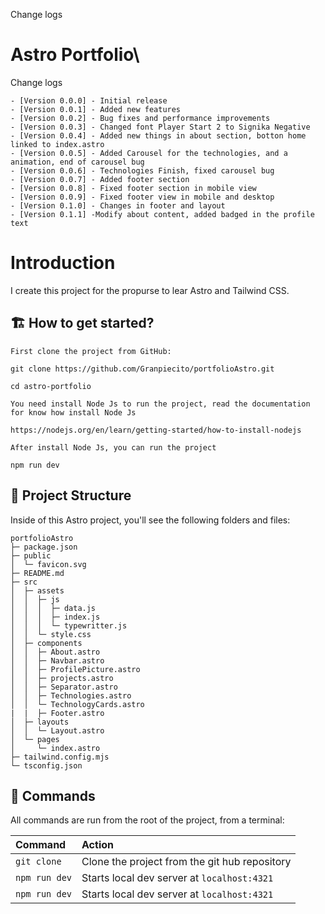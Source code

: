 
Change logs
# Astro Portfolio\

Change logs
```
- [Version 0.0.0] - Initial release
- [Version 0.0.1] - Added new features
- [Version 0.0.2] - Bug fixes and performance improvements
- [Version 0.0.3] - Changed font Player Start 2 to Signika Negative
- [Version 0.0.4] - Added new things in about section, botton home linked to index.astro
- [Version 0.0.5] - Added Carousel for the technologies, and a animation, end of carousel bug
- [Version 0.0.6] - Technologies Finish, fixed carousel bug
- [Version 0.0.7] - Added footer section
- [Version 0.0.8] - Fixed footer section in mobile view
- [Version 0.0.9] - Fixed footer view in mobile and desktop 
- [Version 0.1.0] - Changes in footer and layout
- [Version 0.1.1] -Modify about content, added badged in the profile text
```

# Introduction

I create this project for the propurse to lear Astro and Tailwind CSS.


## 🏗️ How to get started?

```
First clone the project from GitHub:

git clone https://github.com/Granpiecito/portfolioAstro.git

cd astro-portfolio

You need install Node Js to run the project, read the documentation for know how install Node Js

https://nodejs.org/en/learn/getting-started/how-to-install-nodejs

After install Node Js, you can run the project

npm run dev

```

## 📂 Project Structure

Inside of this Astro project, you'll see the following folders and files:

```
portfolioAstro
├─ package.json
├─ public
│  └─ favicon.svg
├─ README.md
├─ src
│  ├─ assets
│  │  ├─ js
│  │  │  ├─ data.js
│  │  │  ├─ index.js
│  │  │  └─ typewritter.js
│  │  └─ style.css
│  ├─ components
│  │  ├─ About.astro
│  │  ├─ Navbar.astro
│  │  ├─ ProfilePicture.astro
│  │  ├─ projects.astro
│  │  ├─ Separator.astro
│  │  ├─ Technologies.astro
│  │  └─ TechnologyCards.astro
|  |  ├─ Footer.astro
│  ├─ layouts
│  │  └─ Layout.astro
│  └─ pages
│     └─ index.astro
├─ tailwind.config.mjs
└─ tsconfig.json

```

## 🧞 Commands

All commands are run from the root of the project, from a terminal:

| Command                   | Action                                           |
| :------------------------ | :----------------------------------------------- |
| `git clone`               | Clone the project from the git hub repository    |
| `npm run dev`             | Starts local dev server at `localhost:4321`      |
| `npm run dev`             | Starts local dev server at `localhost:4321`      |

